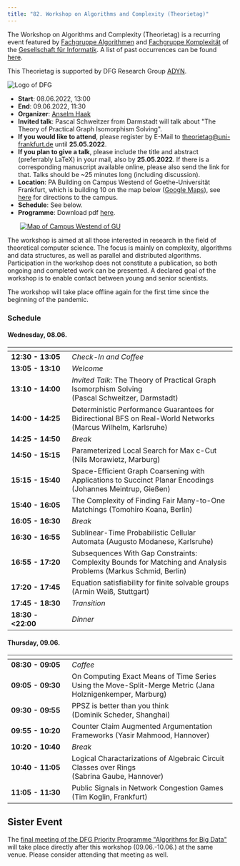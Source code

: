 ```yaml
---
title: "82. Workshop on Algorithms and Complexity (Theorietag)"
---
```

The Workshop on Algorithms and Complexity (Theorietag) is a recurring event featured by [Fachgruppe Algorithmen](https://fg-algo.gi.de/) and [Fachgruppe Komplexität](https://fg-kp.gi.de) of the [Gesellschaft für Informatik](https://gi.de/).
A list of past occurrences can be found [here](https://fg-kp.gi.de/aktivitaeten/theorietage/archiv).

This Theorietag is supported by DFG Research Group [ADYN](https://adyn.cs.uni-frankfurt.de/).

<img src="/images/dfg_logo_schriftzug_blau_small.jpg" alt="Logo of DFG" />


- **Start**: 08.06.2022, 13:00
- **End**: 09.06.2022, 11:30
- **Organizer**: [Anselm Haak](/~haak) 
- **Invited talk**: Pascal Schweitzer from Darmstadt will talk about "The Theory of Practical Graph Isomorphism Solving".
- **If you would like to attend**, please register by E-Mail to [theorietag@uni-frankfurt.de](mailto:theorietag@uni-frankfurt.de) until **25.05.2022**.
- **If you plan to give a talk**, please include the title and abstract (preferrably LaTeX) in your mail, also by **25.05.2022**. If there is a corresponding manuscript available online, please also send the link for that. Talks should be ~25 minutes long (including discussion).
- **Location**: PA Building on Campus Westend of Goethe-Universität Frankfurt, which is building 10 on the map below ([Google Maps](https://goo.gl/maps/aWg9m4CfQuEMkTDn7)), see [here](https://www.goethe-university-frankfurt.de/73011530/Goethe_University_Locations?locale=en) for directions to the campus.
- **Schedule**: See below.
- **Programme**: Download pdf [here](/events/tt-82_programme.pdf).

<style>
.nohover:hover{
  background-color: transparent !important;
}
</style>
<a class="nohover" href="/images/gu_westend_map.jpg">
  <img src="/images/gu_westend_map_small.jpg" alt="Map of Campus Westend of GU" style="padding-left:2em" />
</a>

The workshop is aimed at all those interested in research in the field of theoretical computer science.
The focus is mainly on complexity, algorithms and data structures, as well as parallel and distributed algorithms.
Participation in the workshop does not constitute a publication, so both ongoing and completed work can be presented.
A declared goal of the workshop is to enable contact between young and senior scientists.

The workshop will take place offline again for the first time since the beginning of the pandemic.

### Schedule

#### Wednesday, 08.06.

| <div style="width:120px"> </div> | |
| --- | --- |
| **12:30 - 13:05** | *Check-In and Coffee* |
| **13:05 - 13:10** | *Welcome* |
| **13:10 - 14:00** | *Invited Talk*: The Theory of Practical Graph Isomorphism Solving (Pascal Schweitzer, Darmstadt) |
| **14:00 - 14:25** | Deterministic Performance Guarantees for Bidirectional BFS on Real-World Networks (Marcus Wilhelm, Karlsruhe) |
| **14:25 - 14:50** | *Break* |
| **14:50 - 15:15** | Parameterized Local Search for Max c-Cut (Nils Morawietz, Marburg) |
| **15:15 - 15:40** | Space-Efficient Graph Coarsening with Applications to Succinct Planar Encodings (Johannes Meintrup, Gießen) |
| **15:40 - 16:05** | The Complexity of Finding Fair Many-to-One Matchings (Tomohiro Koana, Berlin) |
| **16:05 - 16:30** | *Break* |
| **16:30 - 16:55** | Sublinear-Time Probabilistic Cellular Automata (Augusto Modanese, Karlsruhe) |
| **16:55 - 17:20** | Subsequences With Gap Constraints: Complexity Bounds for Matching and Analysis Problems (Markus Schmid, Berlin) |
| **17:20 - 17:45** | Equation satisfiability for finite solvable groups (Armin Weiß, Stuttgart) |
| **17:45 - 18:30** | *Transition* |
| **18:30 - <22:00** | *Dinner* |

#### Thursday, 09.06.

| <div style="width:120px"> </div> | |
| --- | --- |
| **08:30 - 09:05** | *Coffee* |
| **09:05 - 09:30** | On Computing Exact Means of Time Series Using the Move-Split-Merge Metric (Jana Holznigenkemper, Marburg) |
| **09:30 - 09:55** | PPSZ is better than you think (Dominik Scheder, Shanghai) |
| **09:55 - 10:20** | Counter Claim Augmented Argumentation Frameworks (Yasir Mahmood, Hannover) |
| **10:20 - 10:40** | *Break* |
| **10:40 - 11:05** | Logical Charactarizations of Algebraic Circuit Classes over Rings (Sabrina Gaube, Hannover) |
| **11:05 - 11:30** | Public Signals in Network Congestion Games (Tim Koglin, Frankfurt) |

## Sister Event
The [final meeting of the DFG Priority Programme "Algorithms for Big Data"](https://big-data-spp.de/events/upcoming-events/abschlussevent) will take place directly after this workshop (09.06.-10.06.) at the same venue.
Please consider attending that meeting as well.
